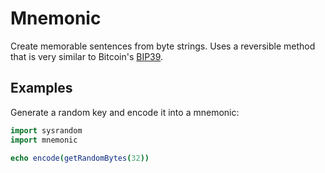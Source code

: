 Mnemonic
========

Create memorable sentences from byte strings. Uses a reversible method that
is very similar to Bitcoin's [BIP39][1].

Examples
--------

Generate a random key and encode it into a mnemonic:

```nim
import sysrandom
import mnemonic

echo encode(getRandomBytes(32))
```

[1]: https://github.com/bitcoin/bips/blob/master/bip-0039.mediawiki
